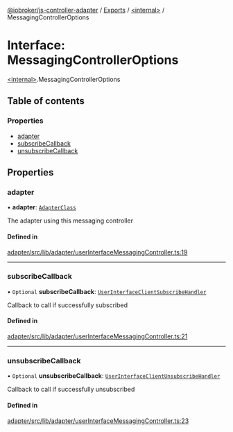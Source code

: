[@iobroker/js-controller-adapter](../README.md) / [Exports](../modules.md) / [\<internal\>](../modules/internal_.md) / MessagingControllerOptions

# Interface: MessagingControllerOptions

[\<internal\>](../modules/internal_.md).MessagingControllerOptions

## Table of contents

### Properties

- [adapter](internal_.MessagingControllerOptions.md#adapter)
- [subscribeCallback](internal_.MessagingControllerOptions.md#subscribecallback)
- [unsubscribeCallback](internal_.MessagingControllerOptions.md#unsubscribecallback)

## Properties

### adapter

• **adapter**: [`AdapterClass`](../classes/AdapterClass.md)

The adapter using this messaging controller

#### Defined in

[adapter/src/lib/adapter/userInterfaceMessagingController.ts:19](https://github.com/ioBroker/ioBroker.js-controller/blob/9a3639aedf4d283ec031e1ded125b70fb2f2e3cd/packages/adapter/src/lib/adapter/userInterfaceMessagingController.ts#L19)

___

### subscribeCallback

• `Optional` **subscribeCallback**: [`UserInterfaceClientSubscribeHandler`](../modules/internal_.md#userinterfaceclientsubscribehandler)

Callback to call if successfully subscribed

#### Defined in

[adapter/src/lib/adapter/userInterfaceMessagingController.ts:21](https://github.com/ioBroker/ioBroker.js-controller/blob/9a3639aedf4d283ec031e1ded125b70fb2f2e3cd/packages/adapter/src/lib/adapter/userInterfaceMessagingController.ts#L21)

___

### unsubscribeCallback

• `Optional` **unsubscribeCallback**: [`UserInterfaceClientUnsubscribeHandler`](../modules/internal_.md#userinterfaceclientunsubscribehandler)

Callback to call if successfully unsubscribed

#### Defined in

[adapter/src/lib/adapter/userInterfaceMessagingController.ts:23](https://github.com/ioBroker/ioBroker.js-controller/blob/9a3639aedf4d283ec031e1ded125b70fb2f2e3cd/packages/adapter/src/lib/adapter/userInterfaceMessagingController.ts#L23)
